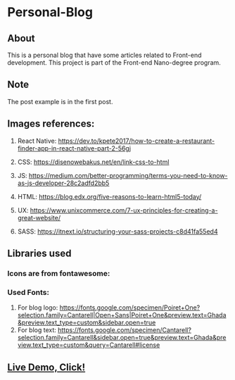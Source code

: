# Personal-Blog

## About

This is a personal blog that have some articles related to Front-end development. This project is part of the Front-end Nano-degree program.

## Note

The post example is in the first post.

## Images references:

1. React Native:
   https://dev.to/kpete2017/how-to-create-a-restaurant-finder-app-in-react-native-part-2-56gj

1. CSS:
   https://disenowebakus.net/en/link-css-to-html

1. JS:
   https://medium.com/better-programming/terms-you-need-to-know-as-js-developer-28c2adfd2bb5

1. HTML:
   https://blog.edx.org/five-reasons-to-learn-html5-today/

1. UX:
   https://www.unixcommerce.com/7-ux-principles-for-creating-a-great-website/

1. SASS:
   https://itnext.io/structuring-your-sass-projects-c8d41fa55ed4

## Libraries used

### Icons are from fontawesome:

### Used Fonts:

1. For blog logo: https://fonts.google.com/specimen/Poiret+One?selection.family=Cantarell|Open+Sans|Poiret+One&preview.text=Ghada&preview.text_type=custom&sidebar.open=true
2. For blog text: https://fonts.google.com/specimen/Cantarell?selection.family=Cantarell&sidebar.open=true&preview.text=Ghada&preview.text_type=custom&query=Cantarell#license

## [Live Demo, Click!](https://ghadaxd.github.io/Personal-Blog/)
